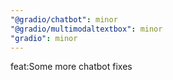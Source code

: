 ```yaml
---
"@gradio/chatbot": minor
"@gradio/multimodaltextbox": minor
"gradio": minor
---
```


feat:Some more chatbot fixes
